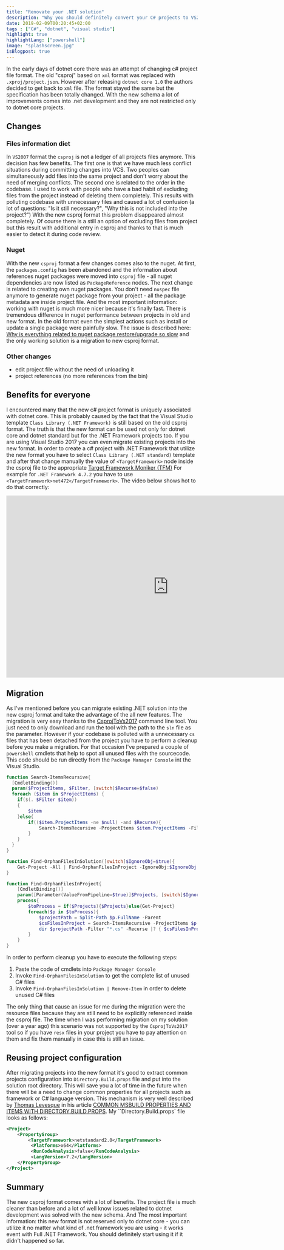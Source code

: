 ```yaml
---
title: "Renovate your .NET solution"
description: "Why you should definitely convert your C# projects to VS2017 format."
date: 2019-02-09T00:20:45+02:00
tags : ["C#", "dotnet", "visual studio"]
highlight: true
highlightLang: ["powershell"]
image: "splashscreen.jpg"
isBlogpost: true
---
```



In the early days of dotnet core there was an attempt of changing c# project file format. The old "csproj" based on `xml` format was replaced with  `.xproj/project.json`. However after releasing `dotnet core 1.0` the authors decided to get back to `xml` file.  The format stayed the same but the specification has been totally changed. With the new schema a lot of improvements comes into .net development and they are not restricted only to dotnet core projects.

## Changes

### Files information diet
In `VS2007` format the `csproj` is not a ledger of all projects files anymore. This decision has few benefits. The first one is that we have much less conflict situations during committing changes into VCS. Two peoples can simultaneously add files into the same project and don't worry about the need of merging conflicts.  The second one is related to the order in the codebase. I used to work with people who have a bad habit of excluding files from the project instead of deleting them completely. This results with polluting codebase with unnecessary files and caused a lot of confusion (a lot of questions: "Is it still necessary?", "Why this is not included into the project?") With the new csproj format this problem disappeared almost completely. Of course there is a still an option of excluding files from project but this result with additional entry in csproj and thanks to that is much easier to detect it during code review.


### Nuget

With the new `csproj` format a few changes comes also to the nuget. At first, the  `packages.config` has been abandoned and the information about references nuget packages were moved into `csproj` file - all nuget dependencies are now listed as `PackageReference` nodes. The next change is related to creating own nuget packages. You don't need `nuspec` file anymore to generate nuget package from your project - all the package metadata are inside project file. And the most important information: working with nuget is much more nicer because it's finally fast. There is tremendous difference in nuget performance between projects in old and new format. In the old format even the simplest actions such as install or update a single package were painfully slow. The issue is described here: [Why is everything related to nuget package restore/upgrade so slow](https://github.com/NuGet/Home/issues/5805) and the only working solution is a migration to new csproj format. 


### Other changes
- edit project file without the need of unloading it
- project references (no more references from the bin)


## Benefits for everyone
I encountered many that the new c# project format is uniquely associated with dotnet core. This is probably caused by the fact that the Visual Studio template `Class Library (.NET Framework)` is still based on the old csproj format. The truth is that the new format can be used not only for dotnet core and dotnet standard but for the .NET Framework projects too. If you are using Visual Studio 2017 you can even migrate existing projects into the new format. In order to create a c# project with .NET Framework that utilize the new format you have to select `Class Library (.NET standard)` template and after that change manually the value of `<TargetFramework>` node inside the csproj file to the appropriate [Target Framework Moniker (TFM)](https://docs.microsoft.com/en-us/dotnet/standard/frameworks) For example for `.NET Framework 4.7.2` you have to use `<TargetFramework>net472</TargetFramework>`. The video below shows hot to do that correctly:


<div class="video-container">
<iframe width="853" height="480" src="https://www.youtube.com/embed/QlIZ056vYjw?rel=0" frameborder="0" allow="autoplay; encrypted-media" allowfullscreen></iframe>
</div>

## Migration

As I've mentioned before you can migrate existing .NET solution into the new csproj format and take the advantage of the all new features. The migration is very easy thanks to the [CsprojToVs2017](https://github.com/hvanbakel/CsprojToVs2017) command line tool. You just need to only download and run the tool with the path to the `sln` file as the parameter. However if your codebase is polluted with a unnecessary `cs` files that has been detached from the project you have to perform a cleanup before you make a migration. For that occasion I've prepared a couple of `powershell` cmdlets that help to spot all unused files with the sourcecode.  This code should be run directly from the `Package Manager Console` int the Visual Studio.


```powershell
function Search-ItemsRecursive{
  [CmdletBinding()]
  param($ProjectItems, $Filter, [switch]$Recurse=$false)
  foreach ($item in $ProjectItems) {
    if($(. $Filter $item))
    {
        $item
    }else{
        if(($item.ProjectItems -ne $null) -and $Recurse){
            Search-ItemsRecursive -ProjectItems $item.ProjectItems -Filter $Filter -Recurse:$Recurse
        }
    }
  }
}

function Find-OrphanFilesInSolution([switch]$IgnoreObj=$true){
    Get-Project -All | Find-OrphanFilesInProject -IgnoreObj:$IgnoreObj
}    

function Find-OrphanFilesInProject{    
    [CmdletBinding()]
    param([Parameter(ValueFromPipeline=$true)]$Projects, [switch]$IgnoreObj=$true)
    process{
        $toProcess = if($Projects){$Projects}else{Get-Project}    
        foreach($p in $toProcess){
            $projectPath = Split-Path $p.FullName -Parent
            $csFilesInProject = Search-ItemsRecursive -ProjectItems $p.ProjectItems -Filter {param($item)$item.Name -like "*.cs"} -Recurse |% {$_.Properties.Item("FullPath").Value}
            dir $projectPath -Filter "*.cs" -Recurse |? { $csFilesInProject -notcontains $_.FullName } |? {(-not $IgnoreObj) -or ($_.Directory -notlike "*\obj*")} |select FullName 
        }
    }    
}
```

In order to perform cleanup you have to execute the following steps:

1. Paste the code of cmdlets into `Package Manager Console`
2. Invoke `Find-OrphanFilesInSolution` to get the complete list of unused C# files
3. Invoke `Find-OrphanFilesInSolution | Remove-Item` in order to delete unused C# files

The only thing that cause an issue for me during the migration were the resource files because they are still need to be explicitly referenced inside the csproj file. The time when I was performing migration on my solution (over a year ago) this scenario was not supported by the `CsprojToVs2017` tool so if you have `resx` files in your project you have to pay attention on them and fix them manually in case this is still an issue.


## Reusing project configuration
After migrating projects into the new format it's good to extract common projects configuration into `Directory.Build.props` file and put into the solution root directory. This will save you a lot of time in the future when there will be a need to change common properties for all projects such as framework or C# language version. This mechanism is very well described by [Thomas Levesque](https://www.thomaslevesque.com/) in his article  [COMMON MSBUILD PROPERTIES AND ITEMS WITH DIRECTORY.BUILD.PROPS](https://www.thomaslevesque.com/2017/09/18/common-msbuild-properties-and-items-with-directory-build-props/).  My ``Directory.Build.props` file looks as follows:

```xml
<Project>
	<PropertyGroup>
		<TargetFramework>netstandard2.0</TargetFramework>
		 <Platforms>x64</Platforms>
		 <RunCodeAnalysis>false</RunCodeAnalysis>
		 <LangVersion>7.2</LangVersion>
	</PropertyGroup>
</Project>
```



## Summary
The new csproj format comes with a lot of benefits. The project file is much cleaner than before and a lot of well know issues related to dotnet development was solved with the new schema. And The most important information: this new format is not reserved only to dotnet core - you can utilize it no matter what kind of .net framework you are using - it works event with Full .NET Framework. You should definitely start using it if it didn't happened so far.
